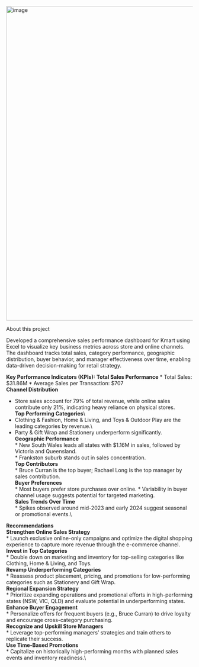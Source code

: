 <img width="1864" height="850" alt="image" src="https://github.com/user-attachments/assets/9ec2eae1-71e9-49f3-8789-db116f773e6b" />



About this project

Developed a comprehensive sales performance dashboard for Kmart using Excel to visualize key business metrics across store and online channels. The dashboard tracks total sales, category performance, geographic distribution, buyer behavior, and manager effectiveness 
over time, enabling data-driven decision-making for retail strategy.

**Key Performance Indicators (KPIs):**
**Total Sales Performance**
     * Total Sales: $31.86M
     * Average Sales per Transaction: $707\
**Channel Distribution**
   * Store sales account for 79% of total revenue, while online sales contribute only 21%, indicating heavy reliance on physical stores.\
**Top Performing Categories**\
   * Clothing & Fashion, Home & Living, and Toys & Outdoor Play are the leading categories by revenue.\
   * Party & Gift Wrap and Stationery underperform significantly.\
**Geographic Performance**\
    * New South Wales leads all states with $1.16M in sales, followed by Victoria and Queensland.\
    * Frankston suburb stands out in sales concentration.\
  **Top Contributors**\
    * Bruce Curran is the top buyer; Rachael Long is the top manager by sales contribution.\
  **Buyer Preferences**\
    * Most buyers prefer store purchases over online.
    * Variability in buyer channel usage suggests potential for targeted marketing.\
  **Sales Trends Over Time**\
    * Spikes observed around mid-2023 and early 2024 suggest seasonal or promotional events.\

**Recommendations**\
**Strengthen Online Sales Strategy**\
    * Launch exclusive online-only campaigns and optimize the digital shopping experience to capture more revenue through the e-commerce channel.\
**Invest in Top Categories**\
    * Double down on marketing and inventory for top-selling categories like Clothing, Home & Living, and Toys.\
**Revamp Underperforming Categories**\
    * Reassess product placement, pricing, and promotions for low-performing categories such as Stationery and Gift Wrap.\
**Regional Expansion Strategy**\
    * Prioritize expanding operations and promotional efforts in high-performing states (NSW, VIC, QLD) and evaluate potential in underperforming states.\
**Enhance Buyer Engagement**\
    * Personalize offers for frequent buyers (e.g., Bruce Curran) to drive loyalty and encourage cross-category purchasing.\
**Recognize and Upskill Store Managers**\
    * Leverage top-performing managers’ strategies and train others to replicate their success.\
**Use Time-Based Promotions**\
    * Capitalize on historically high-performing months with planned sales events and inventory readiness.\
